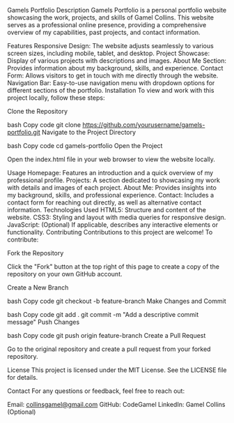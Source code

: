Gamels Portfolio
Description
Gamels Portfolio is a personal portfolio website showcasing the work, projects, and skills of Gamel Collins. This website serves as a professional online presence, providing a comprehensive overview of my capabilities, past projects, and contact information.

Features
Responsive Design: The website adjusts seamlessly to various screen sizes, including mobile, tablet, and desktop.
Project Showcase: Display of various projects with descriptions and images.
About Me Section: Provides information about my background, skills, and experience.
Contact Form: Allows visitors to get in touch with me directly through the website.
Navigation Bar: Easy-to-use navigation menu with dropdown options for different sections of the portfolio.
Installation
To view and work with this project locally, follow these steps:

Clone the Repository

bash
Copy code
git clone https://github.com/yourusername/gamels-portfolio.git
Navigate to the Project Directory

bash
Copy code
cd gamels-portfolio
Open the Project

Open the index.html file in your web browser to view the website locally.

Usage
Homepage: Features an introduction and a quick overview of my professional profile.
Projects: A section dedicated to showcasing my work with details and images of each project.
About Me: Provides insights into my background, skills, and professional experience.
Contact: Includes a contact form for reaching out directly, as well as alternative contact information.
Technologies Used
HTML5: Structure and content of the website.
CSS3: Styling and layout with media queries for responsive design.
JavaScript: (Optional) If applicable, describes any interactive elements or functionality.
Contributing
Contributions to this project are welcome! To contribute:

Fork the Repository

Click the "Fork" button at the top right of this page to create a copy of the repository on your own GitHub account.

Create a New Branch

bash
Copy code
git checkout -b feature-branch
Make Changes and Commit

bash
Copy code
git add .
git commit -m "Add a descriptive commit message"
Push Changes

bash
Copy code
git push origin feature-branch
Create a Pull Request

Go to the original repository and create a pull request from your forked repository.

License
This project is licensed under the MIT License. See the LICENSE file for details.

Contact
For any questions or feedback, feel free to reach out:

Email: collinsgamel@gmail.com
GitHub: CodeGamel
LinkedIn: Gamel Collins (Optional)